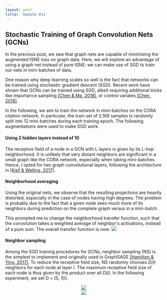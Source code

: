 ```yaml
---
layout: post
title: 'Update #11'
---
```

## Stochastic Training of Graph Convolution Nets (GCNs)
In the previous post, we saw that graph nets are capable of minimising the augmented tSNE loss on graph data. Here, we will explore an advantage of using a graph net instead of pure tSNE: we can make use of SGD to train our nets in mini-batches of data.

One reason why deep learning scales so well is the fact that networks can be trained using stochastic gradient descent (SGD). Recent work have shown that GCNs can be trained using SGD, albeit requiring additional tricks like importance sampling [[Chen & Ma, 2018]](https://arxiv.org/abs/1801.10247), or control variates [[Chen, 2018]](https://arxiv.org/pdf/1710.10568.pdf).

In the following, we aim to train the network in mini-batches on the CORA citation network. In particular, the train set of 2,166 samples is randomly split into 12 mini-batches during each training epoch. The following augmentations were used to make SGD work.

#### Using 2 hidden layers instead of 10
The receptive field of a node in a GCN with L layers is given by its L-hop neighborhood. It is unlikely that very distant neighbors are significant in a small graph like the CORA network, especially when taking mini-batches. Hence, I opted for two graph convolutional layers, following the architecture in [[Kipf & Welling, 2017]](https://arxiv.org/abs/1609.02907).

#### Neighborhood averaging
Using the original nets, we observe that the resulting projections are heavily distorted, especially in the case of nodes having high degrees. The problem is probably due to the fact that a given node sees much more of its neighbors during prediction on the complete graph versus in a mini-batch.

This prompted me to change the neighborhood transfer function, such that the convolution takes a weighted average of neighbor's activations, instead of a pure sum. The overall transfer function is now:
<img src="{{ site.baseurl }}/public/update_11/transfer.png">

#### Neighbor sampling
Among the SGD training procedures for GCNs, neighbor sampling (NS) is the simplest to implement and originally used in GraphSAGE [[Hamilton & Ying, 2017]](https://www-cs-faculty.stanford.edu/people/jure/pubs/graphsage-nips17.pdf). To reduce the receptive field size, NS randomly chooses _D(l)_ neighbors for each node at layer _l_. The maximum receptive field size of each node is thus given by the product over all _D(l)_. In the following experiment, we set D = [5, 10]. 
<center>
<img src="{{ site.baseurl }}/public/update_11/plots.png">
</center>

<center>
<img src="{{ site.baseurl }}/public/update_11/preservation.png">
</center>
